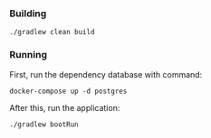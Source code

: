 ### Building

```
./gradlew clean build
```


### Running

First, run the dependency database with command:
```
docker-compose up -d postgres
```
After this, run the application:
```
./gradlew bootRun
```
